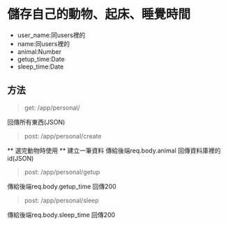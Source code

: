 # 儲存自己的動物、起床、睡覺時間

  * user_name:同users裡的
  * name:同users裡的
  * animal:Number
  * getup_time:Date
  * sleep_time:Date

<h2>方法</h2>


> get: /app/personal/

回傳所有東西(JSON)  



> post: /app/personal/create

** 選完動物時使用 **
建立一筆資料
傳給後端req.body.animal
回傳資料庫裡的id(JSON) 

>post: /app/personal/getup

傳給後端req.body.getup_time
回傳200


> post: /app/personal/sleep
> 
傳給後端req.body.sleep_time
回傳200

  
  
  
  
   
